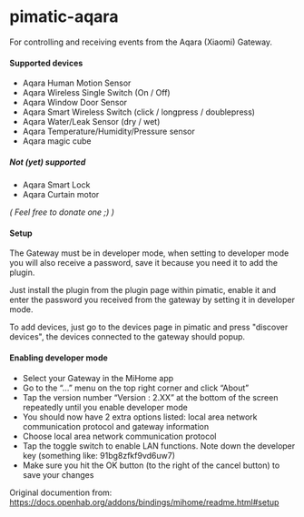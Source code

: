 pimatic-aqara
=======================

For controlling and receiving events from the Aqara (Xiaomi) Gateway.

#### Supported devices

- Aqara Human Motion Sensor 
- Aqara Wireless Single Switch (On / Off)
- Aqara Window Door Sensor
- Aqara Smart Wireless Switch (click / longpress / doublepress)
- Aqara Water/Leak Sensor (dry / wet)
- Aqara Temperature/Humidity/Pressure sensor
- Aqara magic cube

##### Not (yet) supported
 - Aqara Smart Lock
 - Aqara Curtain motor
 
*( Feel free to donate one ;) )*

#### Setup
The Gateway must be in developer mode, when setting to developer mode you will also receive a password, save it because you need it to add the plugin.

Just install the plugin from the plugin page within pimatic, enable it and enter the password you received from the gateway by setting it in developer mode.

To add devices, just go to the devices page in pimatic and press "discover devices", the devices connected to the gateway should popup.

 
#### Enabling developer mode
 
- Select your Gateway in the MiHome app
- Go to the “…” menu on the top right corner and click “About”
- Tap the version number “Version : 2.XX” at the bottom of the screen repeatedly until you enable developer mode
- You should now have 2 extra options listed: local area network communication protocol and gateway information
- Choose local area network communication protocol
- Tap the toggle switch to enable LAN functions. Note down the developer key (something like: 91bg8zfkf9vd6uw7)
- Make sure you hit the OK button (to the right of the cancel button) to save your changes

Original documention from:
https://docs.openhab.org/addons/bindings/mihome/readme.html#setup
